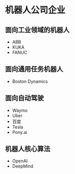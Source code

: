 # 机器人公司企业

## 面向工业领域的机器人
- ABB
- KUKA
- FANUC


## 面向通用任务机器人
- Boston Dynamics


## 面向自动驾驶
- Waymo
- Uber
- 百度
- Tesla
- Pony.ai


## 机器人核心算法
- OpenAI
- DeepMind
